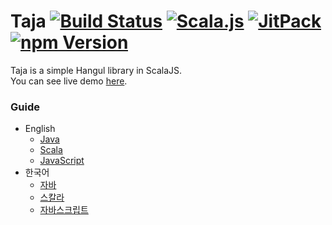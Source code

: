 # Taja [![Build Status](https://travis-ci.org/wooseopkim/taja.svg?branch=master)](https://travis-ci.org/wooseopkim/taja) [![Scala.js](https://www.scala-js.org/assets/badges/scalajs-0.6.13.svg)](https://www.scala-js.org) [![JitPack](https://jitpack.io/v/linterpreteur/taja.svg)](https://jitpack.io/#wooseopkim/taja) [![npm Version](https://img.shields.io/npm/v/taja.svg)](https://www.npmjs.com/package/taja)


Taja is a simple Hangul library in ScalaJS.  
You can see live demo [here](https://wooseopkim.github.io/taja/).

### Guide

* English
  * [Java](docs/en/java.md)
  * [Scala](docs/en/scala.md)
  * [JavaScript](docs/en/js.md)
* 한국어
  * [자바](docs/ko/java.md)
  * [스칼라](docs/ko/scala.md)
  * [자바스크립트](docs/ko/js.md)
